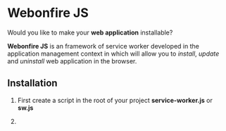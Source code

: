 # Webonfire JS

Would you like to make your **web application** installable?

**Webonfire JS** is an framework of service worker developed in the application management context in which will allow you to *install*, *update* and *uninstall* web application in the browser.


## Installation

1. First create a script in the root of your project **service-worker.js** or **sw.js**

2. 
